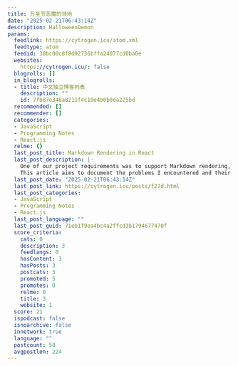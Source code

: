 ```yaml
---
title: 万圣节恶魔的领地
date: "2025-02-21T06:43:14Z"
description: HalloweenDemon
params:
  feedlink: https://cytrogen.icu/atom.xml
  feedtype: atom
  feedid: 30bc00c8f8d92736bffa24077cd0ba0e
  websites:
    https://cytrogen.icu/: false
  blogrolls: []
  in_blogrolls:
  - title: 中文独立博客列表
    description: ""
    id: 7fb87e348a8211f4c19e4b0b0da225bd
  recommended: []
  recommender: []
  categories:
  - JavaScript
  - Programming Notes
  - React.js
  relme: {}
  last_post_title: Markdown Rendering in React
  last_post_description: |-
    One of our project requirements was to support Markdown rendering, aiming to replicate effects similar to ChatGPT and Claude.
    This article aims to document the problems I encountered and their
  last_post_date: "2025-02-21T06:43:14Z"
  last_post_link: https://cytrogen.icu/posts/f27d.html
  last_post_categories:
  - JavaScript
  - Programming Notes
  - React.js
  last_post_language: ""
  last_post_guid: 71eb1f9ea4bc4a2ffcd3b1794677470f
  score_criteria:
    cats: 0
    description: 3
    feedlangs: 0
    hasContent: 3
    hasPosts: 3
    postcats: 3
    promoted: 5
    promotes: 0
    relme: 0
    title: 3
    website: 1
  score: 21
  ispodcast: false
  isnoarchive: false
  innetwork: true
  language: ""
  postcount: 58
  avgpostlen: 224
---
```

